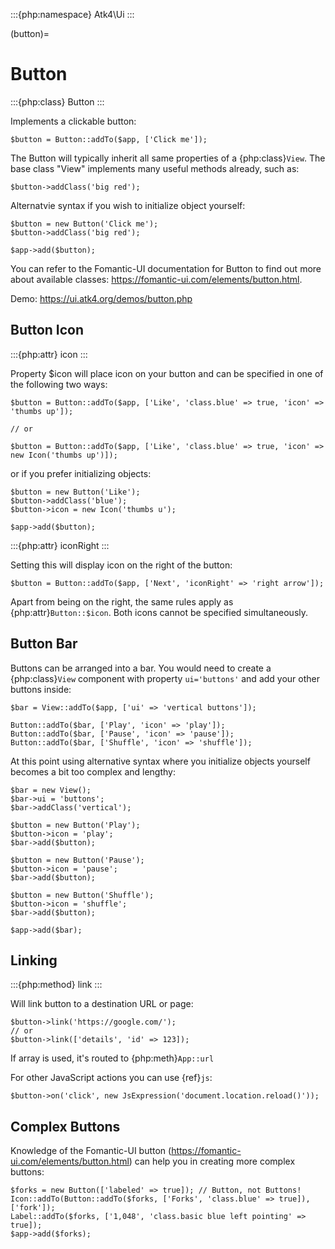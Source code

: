 :::{php:namespace} Atk4\Ui
:::

(button)=

# Button

:::{php:class} Button
:::

Implements a clickable button:

```
$button = Button::addTo($app, ['Click me']);
```

The Button will typically inherit all same properties of a {php:class}`View`. The base class "View"
implements many useful methods already, such as:

```
$button->addClass('big red');
```

Alternatvie syntax if you wish to initialize object yourself:

```
$button = new Button('Click me');
$button->addClass('big red');

$app->add($button);
```

You can refer to the Fomantic-UI documentation for Button to find out more about available classes: https://fomantic-ui.com/elements/button.html.

Demo: https://ui.atk4.org/demos/button.php

## Button Icon

:::{php:attr} icon
:::

Property $icon will place icon on your button and can be specified in one of the following two ways:

```
$button = Button::addTo($app, ['Like', 'class.blue' => true, 'icon' => 'thumbs up']);

// or

$button = Button::addTo($app, ['Like', 'class.blue' => true, 'icon' => new Icon('thumbs up')]);
```

or if you prefer initializing objects:

```
$button = new Button('Like');
$button->addClass('blue');
$button->icon = new Icon('thumbs u');

$app->add($button);
```

:::{php:attr} iconRight
:::

Setting this will display icon on the right of the button:

```
$button = Button::addTo($app, ['Next', 'iconRight' => 'right arrow']);
```

Apart from being on the right, the same rules apply as {php:attr}`Button::$icon`. Both
icons cannot be specified simultaneously.

## Button Bar

Buttons can be arranged into a bar. You would need to create a {php:class}`View` component
with property `ui='buttons'` and add your other buttons inside:

```
$bar = View::addTo($app, ['ui' => 'vertical buttons']);

Button::addTo($bar, ['Play', 'icon' => 'play']);
Button::addTo($bar, ['Pause', 'icon' => 'pause']);
Button::addTo($bar, ['Shuffle', 'icon' => 'shuffle']);
```

At this point using alternative syntax where you initialize objects yourself becomes a bit too complex and lengthy:

```
$bar = new View();
$bar->ui = 'buttons';
$bar->addClass('vertical');

$button = new Button('Play');
$button->icon = 'play';
$bar->add($button);

$button = new Button('Pause');
$button->icon = 'pause';
$bar->add($button);

$button = new Button('Shuffle');
$button->icon = 'shuffle';
$bar->add($button);

$app->add($bar);
```

## Linking

:::{php:method} link
:::

Will link button to a destination URL or page:

```
$button->link('https://google.com/');
// or
$button->link(['details', 'id' => 123]);
```

If array is used, it's routed to {php:meth}`App::url`

For other JavaScript actions you can use {ref}`js`:

```
$button->on('click', new JsExpression('document.location.reload()'));
```

## Complex Buttons

Knowledge of the Fomantic-UI button (https://fomantic-ui.com/elements/button.html) can help you
in creating more complex buttons:

```
$forks = new Button(['labeled' => true]); // Button, not Buttons!
Icon::addTo(Button::addTo($forks, ['Forks', 'class.blue' => true]), ['fork']);
Label::addTo($forks, ['1,048', 'class.basic blue left pointing' => true]);
$app->add($forks);
```
